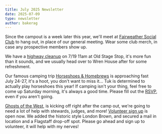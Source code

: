 ```yaml
---
title: July 2025 Newsletter
date: 2025-07-09
type: newsletter
author: bakerag
---
```


Since the campout is a week later this year, we'll meet at [Fairweather Social Club](https://www.fairweathersocialclub.com/) to hang out, in place of our general meeting. Wear some club merch, in case any prospective members show up. 

We have a [highway cleanup](../events/2025-07-highway-cleanup.md) on 7/19 11am at Old Stage Stop, it's more fun than it sounds, and we
usually head over to Wren House after for some refreshment.

Our famous camping trip [Horseshoes & Homebrews](/events/2025-07-horseshoesAndHomebrews) is approaching fast July 24-27,
it's a hoot, you don't want to miss it... Tuk is determined to actually play horseshoes this year! If camping isn't your thing, 
feel free to come up Saturday morning, it's always a good time. Please fill out the [RSVP](https://forms.gle/mDMGsMoaVvrJKYqY8),
even if you aren't going.


[Ghosts of the West](/ghosts-of-the-west), is kicking off right after the camp out,
we're going to need a lot of help with stewards, judges, and more! [Volunteer sign up](https://beerawardsplatform.com/ghosts-of-the-west)
is open now. We added the historic style London Brown, and secured a mail in location and a Flagstaff drop-off
spot. Please go ahead and sign up to volunteer, it will help with my nerves!

